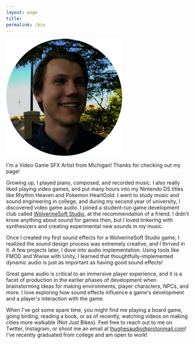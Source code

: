 ```yaml
---
layout: page
title: 
permalink: /bio
---
```


<img src="profile_circle.png" alt="Photo of Logan" class="center"> 

I'm a Video Game SFX Artist from Michigan! Thanks for checking out my page!

Growing up, I played piano, composed, and recorded music. I also really liked playing video games, and put many hours into my Nintendo DS titles like Rhythm Heaven and Pokemon HeartGold. I went to study music and sound engineering in college, and during my second year of university, I discovered video game audio. I joined a student-run game development club called <a href="https://wolverinesoft-studio.itch.io/">WolverineSoft Studio</a>, at the recommendation of a friend. I didn't know anything about sound for games then, but I loved tinkering with synthesizers and creating experimental new sounds in my music.

Once I created my first sound effects for a WolverineSoft Studio game, I realized the sound design process was extremely creative, and I thrived in it. A few projects later, I dove into audio implementation. Using tools like FMOD and Wwise with Unity, I learned that thoughtfully-implemented dynamic audio is just as important as having good sound effects!

Great game audio is critical to an immersive player experience, and it is a facet of production in the earlier phases of development when brainstorming ideas for making environments, player characters, NPCs, and more. I love exploring how sound effects influence a game's development and a player's interaction with the game.

When I've got some spare time, you might find me playing a board game, going birding, reading a book, or as of recently, watching videos on making cities more walkable (Not Just Bikes). Feel free to reach out to me on Twitter, Instagram, or shoot me an email at lhughesaudio@protonmail.com! I've recently graduated from college and am open to work!


<!---

I graduated. Mention degree? Skills? 

It wasn't until my sophomore year of college that I discovered video game audio at the student run game development club at my university called <a href="https://wolverinesoft-studio.itch.io/">WolverineSoft Studio</a>. After making my first few sound effects, I was blown away by how creative I could be with the sounds I made, but I also appreciated the technical skills required for designing sfx. I have created and implemented SFX in many games with . Lately, I've been designing sounds for a short film called Mei Hou Wong. In all of these projects, I have thoroughly enjoyed playing a role in creating interactions that are more meaningful and immersive with sound. I strive to continue exploring the role of sound in interaction with video games. Feel free to reach out on Twitter, Instagram, or lhughesaudio@protonmail.com!
--->
